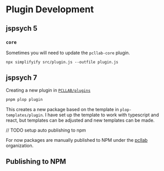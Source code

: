 # Plugin Development

## jspsych 5

### `core`

Sometimes you will need to update the `pcllab-core` plugin.

`npx simplifyify src/plugin.js --outfile plugin.js`

## jspsych 7

Creating a new plugin in [`PCLLAB/plugins`](https://github.com/PCLLAB/plugins)

```sh
pnpm plop plugin
```

This creates a new package based on the template in `plop-templates/plugin`. I have set up the template to work with typescript and react, but templates can be adjusted and new templates can be made.

// TODO setup auto publishing to npm

For now packages are manually published to NPM under the [pcllab](https://www.npmjs.com/org/pcllab) organization.

## Publishing to NPM
